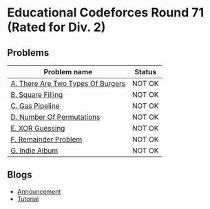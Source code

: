 # Educational Codeforces Round 71 (Rated for Div. 2)

## Problems

|Problem name|Status|
|------------|---------|
| [A. There Are Two Types Of Burgers](problems/A._There_Are_Two_Types_Of_Burgers.md)|NOT OK|
| [B. Square Filling](problems/B._Square_Filling.md)|NOT OK|
| [C. Gas Pipeline](problems/C._Gas_Pipeline.md)|NOT OK|
| [D. Number Of Permutations](problems/D._Number_Of_Permutations.md)|NOT OK|
| [E. XOR Guessing](problems/E._XOR_Guessing.md)|NOT OK|
| [F. Remainder Problem](problems/F._Remainder_Problem.md)|NOT OK|
| [G. Indie Album](problems/G._Indie_Album.md)|NOT OK|
## Blogs

- [Announcement](blogs/Announcement.md)
- [Tutorial](blogs/Tutorial.md)
